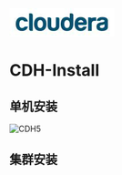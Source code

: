 ![CDH5]( https://github.com/shenyingkun/CDH-Hadoop-Install/blob/master/cdh.jpg )

# CDH-Install
## 单机安装

![CDH5]( https://github.com/shenyingkun/CDH-Hadoop-Install/blob/master/cdh1.jpg )

## 集群安装

